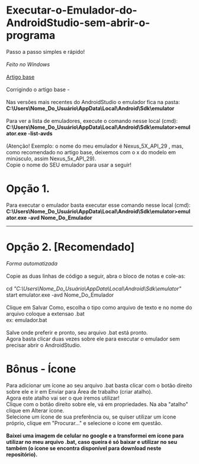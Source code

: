 # Executar-o-Emulador-do-AndroidStudio-sem-abrir-o-programa
Passo a passo simples e rápido!
<br />
<br />
*Feito no Windows*
<br />
<br />
<a href="https://medium.com/@lucasluizss/execute-seu-emulador-android-sem-abrir-o-android-studio-windows-94c826059552">Artigo base</a>
<br />
<br />
Corrigindo o artigo base -
<br />
<br />
Nas versões mais recentes do AndroidStudio o emulador fica na pasta:
<br />
**C:\Users\Nome_Do_Usuário\AppData\Local\Android\Sdk\emulator**
<br />
<br />
Para ver a lista de emuladores, execute o comando nesse local (cmd):
<br />
**C:\Users\Nome_Do_Usuário\AppData\Local\Android\Sdk\emulator>emulator.exe -list-avds**
<br />
<br />
(Atenção! Exemplo: o nome do meu emulador é Nexus_5X_API_29 , mas, como recomendado no artigo base, deixemos com o x do modelo em minúsculo, assim Nexus_5x_API_29).
<br />
Copie o nome do SEU emulador para usar a seguir!
# Opção 1.
Para executar o emulador basta executar esse comando nesse local (cmd):
<br />
**C:\Users\Nome_Do_Usuário\AppData\Local\Android\Sdk\emulator>emulator.exe -avd Nome_Do_Emulador**
<br />
********************************
# Opção 2. [Recomendado]
*Forma automatizada*
<br />
<br />
Copie as duas linhas de código a seguir, abra o bloco de notas e cole-as:
<br />
<br />
cd *"C:\Users\Nome_Do_Usuário\AppData\Local\Android\Sdk\emulator"*
<br />
start emulator.exe -avd Nome_Do_Emulador
<br />
<br />
Clique em Salvar Como, escolha o tipo como arquivo de texto e no nome do arquivo coloque a extensao .bat
<br />
ex: emulador.bat
<br />
<br />
Salve onde preferir e pronto, seu arquivo .bat está pronto.
<br />
Agora basta clicar duas vezes sobre ele para executar o emulador sem precisar abrir o AndroidStudio.
# Bônus - Ícone
Para adicionar um ícone ao seu arquivo .bat basta clicar com o botão direito sobre ele e ir em Enviar para Área de trabalho (criar atalho). 
<br />
Agora este atalho vai ser o que iremos utilizar!
<br />
Clique com o botão direito sobre ele, vá em propriedades. Na aba "atalho" clique em Alterar ícone.
<br />
Selecione um ícone de sua preferência ou, se quiser utilizar um ícone próprio, clique em "Procurar..." e selecione o ícone em questão.
<br />
<br />
**Baixei uma imagem de celular no google e a transformei em ícone para utilizar no meu arquivo .bat, caso queira é só baixar e utilizar no seu também (o ícone se encontra disponível para download neste repositório).**
